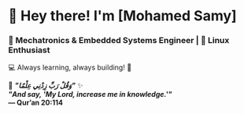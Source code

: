 # 👋 Hey there! I'm [Mohamed Samy]  

### 🔧 Mechatronics & Embedded Systems Engineer | 🐧 Linux Enthusiast  

💻 Always learning, always building! 🚀  

📖 **_"وَقُلْ رَبِّ زِدْنِي عِلْمًا"_** ✨  
**_"And say, 'My Lord, increase me in knowledge.'"_**  
**— Qur’an 20:114**
